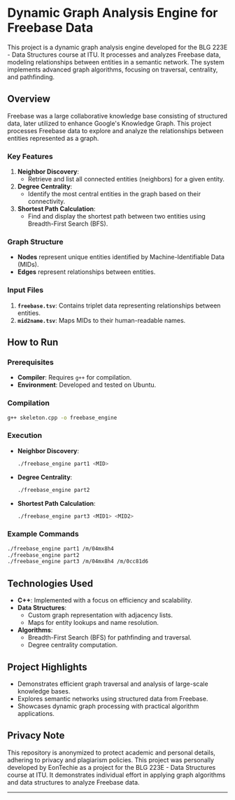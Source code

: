 
# Dynamic Graph Analysis Engine for Freebase Data

This project is a dynamic graph analysis engine developed for the BLG 223E - Data Structures course at ITU. It processes and analyzes Freebase data, modeling relationships between entities in a semantic network. The system implements advanced graph algorithms, focusing on traversal, centrality, and pathfinding.

## Overview

Freebase was a large collaborative knowledge base consisting of structured data, later utilized to enhance Google's Knowledge Graph. This project processes Freebase data to explore and analyze the relationships between entities represented as a graph.

### Key Features
1. **Neighbor Discovery**:
   - Retrieve and list all connected entities (neighbors) for a given entity.
2. **Degree Centrality**:
   - Identify the most central entities in the graph based on their connectivity.
3. **Shortest Path Calculation**:
   - Find and display the shortest path between two entities using Breadth-First Search (BFS).

### Graph Structure
- **Nodes** represent unique entities identified by Machine-Identifiable Data (MIDs).
- **Edges** represent relationships between entities.

### Input Files
1. **`freebase.tsv`**: Contains triplet data representing relationships between entities.
2. **`mid2name.tsv`**: Maps MIDs to their human-readable names.

## How to Run

### Prerequisites
- **Compiler**: Requires `g++` for compilation.
- **Environment**: Developed and tested on Ubuntu.

### Compilation
```bash
g++ skeleton.cpp -o freebase_engine
```

### Execution
- **Neighbor Discovery**:
  ```bash
  ./freebase_engine part1 <MID>
  ```
- **Degree Centrality**:
  ```bash
  ./freebase_engine part2
  ```
- **Shortest Path Calculation**:
  ```bash
  ./freebase_engine part3 <MID1> <MID2>
  ```

### Example Commands
```bash
./freebase_engine part1 /m/04mx8h4
./freebase_engine part2
./freebase_engine part3 /m/04mx8h4 /m/0cc81d6
```

## Technologies Used
- **C++**: Implemented with a focus on efficiency and scalability.
- **Data Structures**:
  - Custom graph representation with adjacency lists.
  - Maps for entity lookups and name resolution.
- **Algorithms**:
  - Breadth-First Search (BFS) for pathfinding and traversal.
  - Degree centrality computation.

## Project Highlights
- Demonstrates efficient graph traversal and analysis of large-scale knowledge bases.
- Explores semantic networks using structured data from Freebase.
- Showcases dynamic graph processing with practical algorithm applications.

## Privacy Note

This repository is anonymized to protect academic and personal details, adhering to privacy and plagiarism policies.
This project was personally developed by EonTechie as a project for the BLG 223E - Data Structures course at ITU. It demonstrates individual effort in applying graph algorithms and data structures to analyze Freebase data.

---
